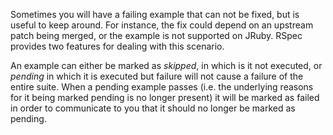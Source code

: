 Sometimes you will have a failing example that can not be fixed, but is useful to keep around. For instance, the fix could depend on an upstream patch being merged, or the example is not supported on JRuby. RSpec provides two features for dealing with this scenario.

An example can either be marked as _skipped_, in which is it not executed, or _pending_ in which it is executed but failure will not cause a failure of the entire suite. When a pending example passes (i.e. the underlying reasons for it being marked pending is no longer present) it will be marked as failed in order to communicate to you that it should no longer be marked as pending.
